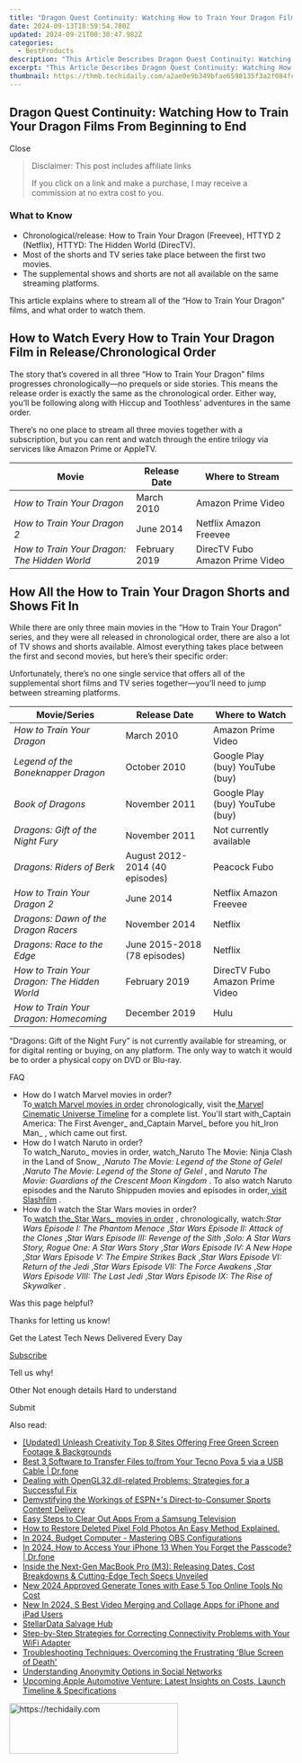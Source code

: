 ```yaml
---
title: "Dragon Quest Continuity: Watching How to Train Your Dragon Films From Beginning to End"
date: 2024-09-13T18:59:54.780Z
updated: 2024-09-21T00:30:47.982Z
categories:
  - BestProducts
description: "This Article Describes Dragon Quest Continuity: Watching How to Train Your Dragon Films From Beginning to End"
excerpt: "This Article Describes Dragon Quest Continuity: Watching How to Train Your Dragon Films From Beginning to End"
thumbnail: https://thmb.techidaily.com/a2ae0e9b349bfae6598135f3a2f084fcd5a624b338e4413e4b9ca3add8f4727b.jpg
---
```


## Dragon Quest Continuity: Watching How to Train Your Dragon Films From Beginning to End

Close 

>  Disclaimer: This post includes affiliate links
>
>  If you click on a link and make a purchase, I may receive a commission at no extra cost to you.
>

###  What to Know

* Chronological/release: How to Train Your Dragon (Freevee), HTTYD 2 (Netflix), HTTYD: The Hidden World (DirecTV).
* Most of the shorts and TV series take place between the first two movies.
* The supplemental shows and shorts are not all available on the same streaming platforms.

 This article explains where to stream all of the “How to Train Your Dragon” films, and what order to watch them.

##  How to Watch Every How to Train Your Dragon Film in Release/Chronological Order

 The story that’s covered in all three “How to Train Your Dragon” films progresses chronologically—no prequels or side stories. This means the release order is exactly the same as the chronological order. Either way, you’ll be following along with Hiccup and Toothless’ adventures in the same order.  

 There’s no one place to stream all three movies together with a subscription, but you can rent and watch through the entire trilogy via services like Amazon Prime or AppleTV.

| **Movie**                                    | **Release Date** | **Where to Stream**             |
| -------------------------------------------- | ---------------- | ------------------------------- |
| _How to Train Your Dragon_                   | March 2010       | Amazon Prime Video              |
| _How to Train Your Dragon 2_                 | June 2014        | Netflix Amazon Freevee          |
| _How to Train Your Dragon: The Hidden World_ | February 2019    | DirecTV Fubo Amazon Prime Video |

##  How All the How to Train Your Dragon Shorts and Shows Fit In

 While there are only three main movies in the “How to Train Your Dragon” series, and they were all released in chronological order, there are also a lot of TV shows and shorts available. Almost everything takes place between the first and second movies, but here’s their specific order:  

 Unfortunately, there’s no one single service that offers all of the supplemental short films and TV series together—you’ll need to jump between streaming platforms.

| **Movie/Series**                             | **Release Date**               | **Where to Watch**              |
| -------------------------------------------- | ------------------------------ | ------------------------------- |
| _How to Train Your Dragon_                   | March 2010                     | Amazon Prime Video              |
| _Legend of the Boneknapper Dragon_           | October 2010                   | Google Play (buy) YouTube (buy) |
| _Book of Dragons_                            | November 2011                  | Google Play (buy) YouTube (buy) |
| _Dragons: Gift of the Night Fury_            | November 2011                  | Not currently available         |
| _Dragons: Riders of Berk_                    | August 2012-2014 (40 episodes) | Peacock Fubo                    |
| _How to Train Your Dragon 2_                 | June 2014                      | Netflix Amazon Freevee          |
| _Dragons: Dawn of the Dragon Racers_         | November 2014                  | Netflix                         |
| _Dragons: Race to the Edge_                  | June 2015-2018 (78 episodes)   | Netflix                         |
| _How to Train Your Dragon: The Hidden World_ | February 2019                  | DirecTV Fubo Amazon Prime Video |
| _How to Train Your Dragon: Homecoming_       | December 2019                  | Hulu                            |

 “Dragons: Gift of the Night Fury” is not currently available for streaming, or for digital renting or buying, on any platform. The only way to watch it would be to order a physical copy on DVD or Blu-ray.

 FAQ

* How do I watch Marvel movies in order?  
 To[ watch Marvel movies in order](https://www.lifewire.com/watch-marvel-movies-in-order-online-5077381) chronologically, visit the[ Marvel Cinematic Universe Timeline](https://www.marvel.com/articles/movies/marvel-cinematic-universe-timeline-disney-plus) for a complete list. You'll start with_Captain America: The First Avenger_ and_Captain Marvel_ before you hit_Iron Man_ , which came out first.
* How do I watch Naruto in order?  
 To watch_Naruto_ movies in order, watch_Naruto The Movie: Ninja Clash in the Land of Snow_ ,_Naruto The Movie: Legend of the Stone of Gelel_ ,_Naruto The Movie: Legend of the Stone of Gelel_ , and _Naruto The Movie: Guardians of the Crescent Moon Kingdom_ . To also watch Naruto episodes and the Naruto Shippuden movies and episodes in order,[ visit Slashfilm](https://www.slashfilm.com/903307/how-to-watch-the-naruto-franchise-in-order/) .
* How do I watch the Star Wars movies in order?  
 To[ watch the_Star Wars_ movies in order](https://www.lifewire.com/watch-star-wars-movies-in-order-online-5077382) , chronologically, watch:_Star Wars Episode I: The Phantom Menace_ ,_Star Wars Episode II: Attack of the Clones_ ,_Star Wars Episode III: Revenge of the Sith_ ,_Solo: A Star Wars Story, Rogue One: A Star Wars Story_ ,_Star Wars Episode IV: A New Hope_ ,_Star Wars Episode V: The Empire Strikes Back_ ,_Star Wars Episode VI: Return of the Jedi_ ,_Star Wars Episode VII: The Force Awakens_ ,_Star Wars Episode VIII: The Last Jedi_ ,_Star Wars Episode IX: The Rise of Skywalker_ .

Was this page helpful?

Thanks for letting us know!

 Get the Latest Tech News Delivered Every Day

[ Subscribe ](https://www.lifewire.com/#) 

Tell us why!

 Other  Not enough details  Hard to understand 

 Submit 

<ins class="adsbygoogle"
     style="display:block"
     data-ad-format="autorelaxed"
     data-ad-client="ca-pub-7571918770474297"
     data-ad-slot="1223367746"></ins>

<ins class="adsbygoogle"
     style="display:block"
     data-ad-client="ca-pub-7571918770474297"
     data-ad-slot="8358498916"
     data-ad-format="auto"
     data-full-width-responsive="true"></ins>

<span class="atpl-alsoreadstyle">Also read:</span>
<div><ul>
<li><a href="https://youtube-blog.techidaily.com/ed-unleash-creativity-top-8-sites-offering-free-green-screen-footage-and-backgrounds/"><u>[Updated] Unleash Creativity Top 8 Sites Offering Free Green Screen Footage & Backgrounds</u></a></li>
<li><a href="https://blog-min.techidaily.com/best-3-software-to-transfer-files-tofrom-your-tecno-pova-5-via-a-usb-cable-drfone-by-drfone-transfer-from-android-transfer-from-android/"><u>Best 3 Software to Transfer Files to/from Your Tecno Pova 5 via a USB Cable | Dr.fone</u></a></li>
<li><a href="https://techno-recovery.techidaily.com/dealing-with-opengl32dll-related-problems-strategies-for-a-successful-fix/"><u>Dealing with OpenGL32.dll-related Problems: Strategies for a Successful Fix</u></a></li>
<li><a href="https://techno-recovery.techidaily.com/demystifying-the-workings-of-espnpluss-direct-to-consumer-sports-content-delivery/"><u>Demystifying the Workings of ESPN+'s Direct-to-Consumer Sports Content Delivery</u></a></li>
<li><a href="https://techno-recovery.techidaily.com/easy-steps-to-clear-out-apps-from-a-samsung-television/"><u>Easy Steps to Clear Out Apps From a Samsung Television</u></a></li>
<li><a href="https://blog-min.techidaily.com/how-to-restore-deleted-pixel-fold-photos-an-easy-method-explained-by-fonelab-android-recover-photos/"><u>How to Restore Deleted Pixel Fold Photos An Easy Method Explained.</u></a></li>
<li><a href="https://desktop-recording.techidaily.com/in-2024-budget-computer-mastering-obs-configurations/"><u>In 2024, Budget Computer - Mastering OBS Configurations</u></a></li>
<li><a href="https://iphone-unlock.techidaily.com/in-2024-how-to-access-your-iphone-13-when-you-forget-the-passcode-drfone-by-drfone-ios/"><u>In 2024, How to Access Your iPhone 13 When You Forget the Passcode? | Dr.fone</u></a></li>
<li><a href="https://techno-recovery.techidaily.com/inside-the-next-gen-macbook-pro-m3-releasing-dates-cost-breakdowns-and-cutting-edge-tech-specs-unveiled/"><u>Inside the Next-Gen MacBook Pro (M3): Releasing Dates, Cost Breakdowns & Cutting-Edge Tech Specs Unveiled</u></a></li>
<li><a href="https://video-ai-editor.techidaily.com/new-2024-approved-generate-tones-with-ease-5-top-online-tools-no-cost/"><u>New 2024 Approved Generate Tones with Ease 5 Top Online Tools No Cost</u></a></li>
<li><a href="https://smart-video-creator.techidaily.com/new-in-2024-s-best-video-merging-and-collage-apps-for-iphone-and-ipad-users/"><u>New In 2024, S Best Video Merging and Collage Apps for iPhone and iPad Users</u></a></li>
<li><a href="https://data-recovery.techidaily.com/stellardata-salvage-hub/"><u>StellarData Salvage Hub</u></a></li>
<li><a href="https://techno-recovery.techidaily.com/step-by-step-strategies-for-correcting-connectivity-problems-with-your-wifi-adapter/"><u>Step-by-Step Strategies for Correcting Connectivity Problems with Your WiFi Adapter</u></a></li>
<li><a href="https://techno-recovery.techidaily.com/troubleshooting-techniques-overcoming-the-frustrating-blue-screen-of-death/"><u>Troubleshooting Techniques: Overcoming the Frustrating 'Blue Screen of Death'</u></a></li>
<li><a href="https://facebook.techidaily.com/understanding-anonymity-options-in-social-networks/"><u>Understanding Anonymity Options in Social Networks</u></a></li>
<li><a href="https://techno-recovery.techidaily.com/upcoming-apple-automotive-venture-latest-insights-on-costs-launch-timeline-and-specifications/"><u>Upcoming Apple Automotive Venture: Latest Insights on Costs, Launch Timeline & Specifications</u></a></li>
</ul></div>

<!-- affiliate ads begin -->
<a href="https://aligracehair.sjv.io/c/5597632/1868571/19272" target="_top" id="1868571">
  <img src="//a.impactradius-go.com/display-ad/19272-1868571" border="0" alt="https://techidaily.com" width="300" height="90"/>
</a>
<img height="0" width="0" src="https://aligracehair.sjv.io/i/5597632/1868571/19272" style="position:absolute;visibility:hidden;" border="0" />
<!-- affiliate ads end -->

